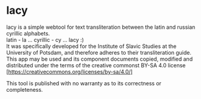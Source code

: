 # lacy
lacy is a simple webtool for text transliteration between the latin and russian cyrillic alphabets.\
latin - la ... cyrillic - cy ... lacy :)\
It was specifically developed for the Institute of Slavic Studies at the University of Potsdam, and therefore adheres to their transliteration guide.\
This app may be used and its component documents copied, modified and distributed under the terms of the creative commonst BY-SA 4.0 license\
[https://creativecommons.org/licenses/by-sa/4.0/]

This tool is published with no warranty as to its correctness or completeness.
